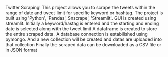 Twitter Scraping!
This project allows you to scrape the tweets within the range of date and tweet limit for specific keyword or hashtag.
The project is built using 'Python', 'Pandas', Snscrape', 'Streamlit'.
GUI is created using streamlit.
Initially a keyword/hastag is entered and the starting and ending date is selected along with the tweet limit
A dataframe is created to store the entire scraped data.
A database connection is estabilished using pymongo.
And a new collection will be created and datas are uploaded into that collection
Finally the scraped data can be downloaded as a CSV file or in JSON format
